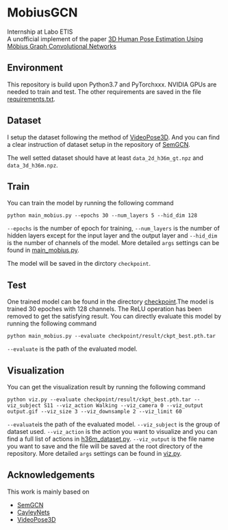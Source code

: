 # MobiusGCN
Internship at Labo ETIS  
A unofficial implement of the paper [3D Human Pose Estimation Using Möbius Graph Convolutional Networks](https://arxiv.org/pdf/2203.10554.pdf)
## Environment
This repository is build upon Python3.7 and PyTorchxxx. NVIDIA GPUs are needed to train and test. The other requirements are saved in the file [requirements.txt](https://github.com/paparazzi-z/MobiusGCN/blob/main/requirements.txt).
## Dataset
I setup the dataset following the method of [VideoPose3D](https://github.com/facebookresearch/VideoPose3D). And you can find a clear instruction of dataset setup in the repository of [SemGCN](https://github.com/garyzhao/SemGCN/blob/master/data/README.md).  

The well setted dataset should have at least `data_2d_h36m_gt.npz` and `data_3d_h36m.npz`.
## Train
You can train the model by running the following command  

    python main_mobius.py --epochs 30 --num_layers 5 --hid_dim 128
`--epochs` is the number of epoch for training, `--num_layers` is the number of hidden layers except for the input layer and the output layer and `--hid_dim` is the number of channels of the model. More detailed `args` settings can be found in [main_mobius.py](https://github.com/paparazzi-z/MobiusGCN/blob/main/main_mobius.py).  

The model will be saved in the dirctory `checkpoint`.
## Test
One trained model can be found in the directory [checkpoint](https://github.com/paparazzi-z/MobiusGCN/tree/main/checkpoint/result).The model is trained 30 epoches with 128 channels. The ReLU operation has been removed to get the satisfying result. You can directly evaluate this model by running the following command

    python main_mobius.py --evaluate checkpoint/result/ckpt_best.pth.tar
`--evaluate` is the path of the evaluated model.
## Visualization
You can get the visualization result by running the following command

    python viz.py --evaluate checkpoint/result/ckpt_best.pth.tar --viz_subject S11 --viz_action Walking --viz_camera 0 --viz_output output.gif --viz_size 3 --viz_downsample 2 --viz_limit 60
`--evaluate`is the path of the evaluated model. `--viz_subject` is the group of dataset used. `--viz_action` is the action you want to visualize and you can find a full list of actions in [h36m_dataset.py](https://github.com/paparazzi-z/MobiusGCN/blob/main/common/h36m_dataset.py). `--viz_output` is the file name you want to save and the file will be saved at the root directory of the repository. More detailed `args` settings can be found in [viz.py](https://github.com/paparazzi-z/MobiusGCN/blob/main/viz.py).
## Acknowledgements
This work is mainly based on  
* [SemGCN](https://github.com/garyzhao/SemGCN)
* [CayleyNets](https://github.com/amoliu/CayleyNet)
* [VideoPose3D](https://github.com/facebookresearch/VideoPose3D)

